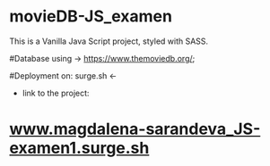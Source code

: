 # movieDB-JS_examen

This is a Vanilla Java Script project, styled with SASS.

#Database
using -> https://www.themoviedb.org/;

#Deployment on:
surge.sh ← 

- link to the project:

# www.magdalena-sarandeva_JS-examen1.surge.sh
